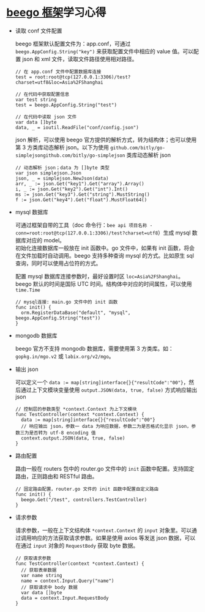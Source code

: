 # [beego 框架](https://beego.me/)学习心得

* 读取 conf 文件配置

  beego 框架默认配置文件为：app.conf，可通过 `beego.AppConfig.String("key")` 来获取配置文件中相应的 value 值。可以配置 json 和 xml 文件，读取文件路径使用相对路径。

      // 在 app.conf 文件中配置数据库连接
      test = root:root@tcp(127.0.0.1:3306)/test?charset=utf8&loc=Asia%2FShanghai
      
      // 在代码中获取配置信息
      var test string
      test = beego.AppConfig.String("test")
      
      // 在代码中读取 json 文件
      var data []byte
      data, _ = ioutil.ReadFile("conf/config.json")
      
  json 解析，可以使用 beego 官方提供的解析方式，转为结构体；也可以使用第 3 方类库动态解析 json。以下为使用 `github.com/bitly/go-simplejsongithub.com/bitly/go-simplejson` 类库动态解析 json

      // 动态解析 json；data 为 []byte 类型
      var json simplejson.Json
      json, _ = simplejson.NewJson(data)      
      arr, _ := json.Get("key1").Get("array").Array()
      i, _ := json.Get("key2").Get("int").Int()
      ms := json.Get("key3").Get("string").MustString()
      f := json.Get("key4").Get("float").MustFloat64()
  
* mysql 数据库

  可通过框架自带的工具（doc 命令行：`bee api 项目名称 -conn=root:root@tcp(127.0.0.1:3306)/test?charset=utf8`）生成 mysql 数据库对应的 model。  
  初始化连接数据库一般放在 init 函数中。go 文件中，如果有 init 函数，将会在文件加载时自动调用。beego 支持多种查询 mysql 的方式。比如原生 sql 查询，同时可以使用占位符的方式。
  
  配置 mysql 数据库连接参数时，最好设置时区 `loc=Asia%2FShanghai`。beego 默认的时间是国际 UTC 时间。结构体中对应的时间属性，可以使用 `time.Time`

      // mysql连接: main.go 文件中的 init 函数
      func init() {
        orm.RegisterDataBase("default", "mysql", beego.AppConfig.String("test"))    
      }
      
  
* mongodb 数据库
  
  beego 官方不支持 mongodb 数据库，需要使用第 3 方类库。如：`gopkg.in/mgo.v2` 或 `labix.org/v2/mgo`。
  
* 输出 json

  可以定义一个 `data := map[string]interface{}{"resultCode":"00"}`，然后通过上下文模块变量使用 `output.JSON(data, true, false)` 方式响应输出 json

      // 控制层的参数类型 *context.Context 为上下文模块
      func TestController(context *context.Context) {
        data := map[string]interface{}{"resultCode":"00"}
        // 响应输出 json，参数一 data 为响应数据，参数二为是否格式化显示 json，参数三为是否转为 utf-8 encoding 值
        context.output.JSON(data, true, false)
      }
      
  
* 路由配置

  路由一般在 routers 包中的 router.go 文件中的 `init` 函数中配置。支持固定路由，正则路由和 RESTful 路由。

      // 固定路由配置，router.go 文件的 init 函数中配置自定义路由
      func init() {
        beego.Get("/test", controllers.TestController)
      }
      
* 请求参数

  请求参数，一般在上下文结构体 `*context.Context` 的 `input` 对象里。可以通过调用响应的方法获取请求参数。如果是使用 axios 等发送 json 数据，可以在通过 `input` 对象的 `RequestBody` 获取 byte 数据。

      // 获取请求参数
      func TestController(context *context.Context) {
        // 获取表单数据
        var name string
        name = context.Input.Query("name")
        // 获取请求中 body 数据
        var data []byte
        data = context.Input.RequestBody
      }